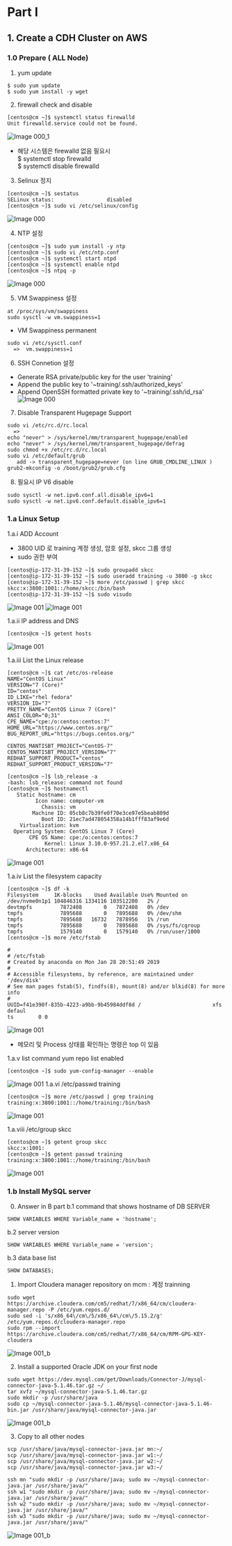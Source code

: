 # Part I  

## 1. Create a CDH Cluster on AWS

### 1.0 Prepare   ( ALL Node)
1. yum update
```
$ sudo yum update
$ sudo yum install -y wget
```
2. firewall check and disable
```
[centos@cm ~]$ systemctl status firewalld
Unit firewalld.service could not be found.
```
![Image 000_1](img/0_1.PNG)
* 해당 시스템은 firewalld 없음 필요시<br>
$ systemctl stop firewalld<br>
$ systemctl disable firewalld<br>

3. Selinux 정지
```
[centos@cm ~]$ sestatus
SELinux status:                 disabled
[centos@cm ~]$ sudo vi /etc/selinux/config
```
![Image 000](img/0_2.PNG)

4. NTP 설정
```
[centos@cm ~]$ sudo yum install -y ntp
[centos@cm ~]$ sudo vi /etc/ntp.conf
[centos@cm ~]$ systemctl start ntpd
[centos@cm ~]$ systemctl enable ntpd
[centos@cm ~]$ ntpq -p
```
![Image 000](./img/0_3.PNG)

5. VM Swappiness 설정
```
at /proc/sys/vm/swappiness
sudo sysctl -w vm.swappiness=1
```
- VM Swappiness permanent
```
sudo vi /etc/sysctl.conf
  =>  vm.swappiness=1
```
6. SSH Connetion 설정
- Generate RSA private/public key for the user 'training'
- Append the public key to '~training/.ssh/authorized_keys'
- Append OpenSSH formatted private key to '~training/.ssh/id_rsa'
![Image 000](img/0_6.PNG)

7. Disable Transparent Hugepage Support
```
sudo vi /etc/rc.d/rc.local
  =>  
echo "never" > /sys/kernel/mm/transparent_hugepage/enabled
echo "never" > /sys/kernel/mm/transparent_hugepage/defrag
sudo chmod +x /etc/rc.d/rc.local
sudo vi /etc/default/grub
   add -> transparent_hugepage=never (on line GRUB_CMDLINE_LINUX )
grub2-mkconfig -o /boot/grub2/grub.cfg
```

8. 필요시   IP V6 disable
```
sudo sysctl -w net.ipv6.conf.all.disable_ipv6=1
sudo sysctl -w net.ipv6.conf.default.disable_ipv6=1
```

### 1.a Linux Setup
1.a.i ADD Account   
- 3800 UID 로 training 계정 생성, 암호 설정, skcc 그룹 생성
- sudo 권한 부여
```
[centos@ip-172-31-39-152 ~]$ sudo groupadd skcc
[centos@ip-172-31-39-152 ~]$ sudo useradd training -u 3800 -g skcc
[centos@ip-172-31-39-152 ~]$ more /etc/passwd | grep skcc
skcc:x:3800:1001::/home/skcc:/bin/bash
[centos@ip-172-31-39-152 ~]$ sudo visudo
```

![Image 001](img/1_a_i.PNG)
![Image 001](img/1_a_i_2.PNG)

1.a.ii IP address and DNS
```
[centos@cm ~]$ getent hosts
```
![Image 001](img/1_a_ii.PNG)

1.a.iii List the Linux release
```
[centos@cm ~]$ cat /etc/os-release
NAME="CentOS Linux"
VERSION="7 (Core)"
ID="centos"
ID_LIKE="rhel fedora"
VERSION_ID="7"
PRETTY_NAME="CentOS Linux 7 (Core)"
ANSI_COLOR="0;31"
CPE_NAME="cpe:/o:centos:centos:7"
HOME_URL="https://www.centos.org/"
BUG_REPORT_URL="https://bugs.centos.org/"

CENTOS_MANTISBT_PROJECT="CentOS-7"
CENTOS_MANTISBT_PROJECT_VERSION="7"
REDHAT_SUPPORT_PRODUCT="centos"
REDHAT_SUPPORT_PRODUCT_VERSION="7"

[centos@cm ~]$ lsb_release -a
-bash: lsb_release: command not found
[centos@cm ~]$ hostnamectl
   Static hostname: cm
         Icon name: computer-vm
           Chassis: vm
        Machine ID: 05cb8c7b39fe0f70e3ce97e5beab809d
           Boot ID: 21ec7ad478054358a14b1fff83af9e6d
    Virtualization: kvm
  Operating System: CentOS Linux 7 (Core)
       CPE OS Name: cpe:/o:centos:centos:7
            Kernel: Linux 3.10.0-957.21.2.el7.x86_64
      Architecture: x86-64
```
![Image 001](img/1_a_iii.PNG)


1.a.iv List the filesystem capacity
```
[centos@cm ~]$ df -k
Filesystem     1K-blocks    Used Available Use% Mounted on
/dev/nvme0n1p1 104846316 1334116 103512200   2% /
devtmpfs         7872408       0   7872408   0% /dev
tmpfs            7895688       0   7895688   0% /dev/shm
tmpfs            7895688   16732   7878956   1% /run
tmpfs            7895688       0   7895688   0% /sys/fs/cgroup
tmpfs            1579140       0   1579140   0% /run/user/1000
[centos@cm ~]$ more /etc/fstab

#
# /etc/fstab
# Created by anaconda on Mon Jan 28 20:51:49 2019
#
# Accessible filesystems, by reference, are maintained under '/dev/disk'
# See man pages fstab(5), findfs(8), mount(8) and/or blkid(8) for more info
#
UUID=f41e390f-835b-4223-a9bb-9b45984ddf8d /                       xfs     defaul
ts        0 0
```
![Image 001](img/1_a_iv.PNG)
* 메모리 및  Process 상태를 확인하는 명령은 top 이 있음

1.a.v list command yum  repo list enabled
```
[centos@cm ~]$ sudo yum-config-manager --enable
```
![Image 001](img/1_a_v.PNG)
1.a.vi /etc/passwd  training
```
[centos@cm ~]$ more /etc/passwd | grep training
training:x:3800:1001::/home/training:/bin/bash
```
![Image 001](img/1_a_vi.PNG)

1.a.viii /etc/group  skcc
```
[centos@cm ~]$ getent group skcc
skcc:x:1001:
[centos@cm ~]$ getent passwd training
training:x:3800:1001::/home/training:/bin/bash
```
![Image 001](img/1_a_viii.PNG)

### 1.b Install MySQL server
0) Answer in B part
b.1 command that shows hostname of DB SERVER
```
SHOW VARIABLES WHERE Variable_name = 'hostname';
```
b.2 server version
```
SHOW VARIABLES WHERE Variable_name = 'version';
```
b.3 data base list
```
SHOW DATABASES;
```

1)  Import Cloudera manager repository on mcm :  계정   trainning
```
sudo wget https://archive.cloudera.com/cm5/redhat/7/x86_64/cm/cloudera-manager.repo -P /etc/yum.repos.d/
sudo sed -i 's/x86_64\/cm\/5/x86_64\/cm\/5.15.2/g' /etc/yum.repos.d/cloudera-manager.repo
sudo rpm --import https://archive.cloudera.com/cm5/redhat/7/x86_64/cm/RPM-GPG-KEY-cloudera
```
![Image 001_b](img/1_b_1.PNG)

2)  Install a supported Oracle JDK on your first node
```
sudo wget https://dev.mysql.com/get/Downloads/Connector-J/mysql-connector-java-5.1.46.tar.gz ~/
tar xvfz ~/mysql-connector-java-5.1.46.tar.gz
sudo mkdir -p /usr/share/java
sudo cp ~/mysql-connector-java-5.1.46/mysql-connector-java-5.1.46-bin.jar /usr/share/java/mysql-connector-java.jar
```
![Image 001_b](img/1_b_2.PNG)

3)  Copy to all other nodes
```
scp /usr/share/java/mysql-connector-java.jar mn:~/
scp /usr/share/java/mysql-connector-java.jar w1:~/
scp /usr/share/java/mysql-connector-java.jar w2:~/
scp /usr/share/java/mysql-connector-java.jar w3:~/

ssh mn "sudo mkdir -p /usr/share/java; sudo mv ~/mysql-connector-java.jar /usr/share/java/"
ssh w1 "sudo mkdir -p /usr/share/java; sudo mv ~/mysql-connector-java.jar /usr/share/java/"
ssh w2 "sudo mkdir -p /usr/share/java; sudo mv ~/mysql-connector-java.jar /usr/share/java/"
ssh w3 "sudo mkdir -p /usr/share/java; sudo mv ~/mysql-connector-java.jar /usr/share/java/"

```
![Image 001_b](img/1_b_2.PNG)
